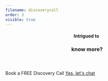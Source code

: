 ```yaml
---
filename: discoverycall
order: 3
visible: true
---
```

<header>
<h4>Intrigued to</h4>
<h3>&nbsp;know more?</h3>
</header>

Book a FREE Discovery Call
<a class="cta" href="/booking">Yes, let's chat</a>